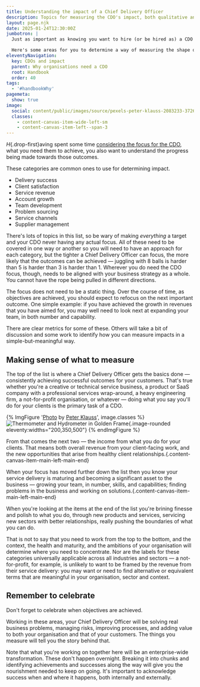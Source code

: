 ```yaml
---
title: Understanding the impact of a Chief Delivery Officer
description: Topics for measuring the CDO's impact, both qualitative and quantitative.
layout: page.njk
date: 2025-01-24T12:30:00Z
jumbotron: |
  Just as important as knowing you want to hire (or be hired as) a CDO or CSD, is understanding the effect of your Chief Delivery Officer on the business.

  Here's some areas for you to determine a way of measuring the shape of that impact, both qualitative and quantitative.
eleventyNavigation:
  key: CDOs and impact
  parent: Why organisations need a CDO
  root: Handbook
  order: 40
tags:
  - '#handbookWhy'
pagemeta:
  show: true
image:
  social: content/public/images/source/pexels-peter-klauss-2083233-3726313-social.jpg
  classes:
    - content-canvas-item-wide-left-sm
    - content-canvas-item-left--span-3
---
```


*H*{.drop-first}aving spent some time [considering the focus for the CDO](/handbook/why/set-up-for-success/), what you need them to achieve, you also want to understand the progress being made towards those outcomes.

These categories are common ones to use for determining impact.

- Delivery success
- Client satisfaction
- Service revenue
- Account growth
- Team development
- Problem sourcing
- Service channels
- Supplier management

There's lots of topics in this list, so be wary of making *everything* a target and your CDO never having any actual focus. All of these need to be covered in one way or another so you will need to have an approach for each category, but the tighter a Chief Delivery Officer can focus, the more likely that the outcomes can be achieved — juggling with 8 balls is harder than 5 is harder than 3 is harder than 1. Wherever you do need the CDO focus, though, needs to be aligned with your business strategy as a whole. You cannot have the rope being pulled in different directions.

The focus does not need to be a static thing. Over the course of time, as objectives are achieved, you should expect to refocus on the next important outcome. One simple example: if you have achieved the growth in revenues that you have aimed for, you may well need to look next at expanding your team, in both number and capability.

There are clear metrics for some of these. Others will take a bit of discussion and some work to identify how you can measure impacts in a simple-but-meaningful way.

## Making sense of what to measure

The top of the list is where a Chief Delivery Officer gets the basics done — consistently achieving successful outcomes for your customers. That's true whether you're a creative or technical service business, a product or SaaS company with a professional services wrap-around, a heavy engineering firm, a not-for-profit organisation, or whatever — doing what you say you'll do for your clients is the primary task of a CDO.

{% ImgFigure '<a href="https://www.pexels.com/photo/thermometer-and-hydrometer-in-golden-frame-3726313/" target="_blank" rel="noopener nofollow ugc">Photo</a> by <a href="https://www.pexels.com/@peter-klauss-2083233/" target="_blank" rel="noopener nofollow ugc">Peter Klauss</a>', image.classes %}
![Thermometer and Hydrometer in Golden Frame](/public/images/source/pexels-peter-klauss-2083233-3726313.jpg){.image-rounded eleventy:widths="200,350,500"}
{% endImgFigure %}

From that comes the next two — the income from what you do for your clients. That means both overall revenue from your client-facing work, and the new opportunities that arise from healthy client relationships.{.content-canvas-item-main-left-main-end}

When your focus has moved further down the list then you know your service delivery is maturing and becoming a significant asset to the business — growing your team, in number, skills, and capabilities; finding problems in the business and working on solutions.{.content-canvas-item-main-left-main-end}

When you're looking at the items at the end of the list you're brining finesse and polish to what you do, through new products and services, servicing new sectors with better relationships, really pushing the boundaries of what you can do.

That is not to say that you need to work from the top to the bottom, and the context, the health and maturity, and the ambitions of your organisation will determine where you need to concentrate. Nor are the labels for these categories universally applicable across all industries and sectors — a not-for-profit, for example, is unlikely to want to be framed by the revenue from their service delivery: you may want or need to find alternative or equivalent terms that are meaningful in your organisation, sector and context.

## Remember to celebrate

Don't forget to celebrate when objectives are achieved.

Working in these areas, your Chief Delivery Officer will be solving real business problems, managing risks, improving processes, and adding value to both your organisation and that of your customers. The things you measure will tell you the story behind that.

Note that what you're working on together here will be an enterprise-wide transformation. These don't happen overnight. Breaking it into chunks and identifying achievements and successes along the way will give you the nourishment needed to keep on going. It's important to acknowledge success when and where it happens, both internally and externally.
